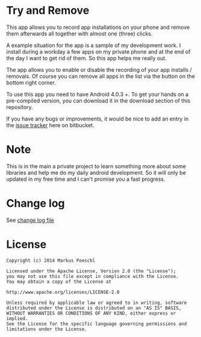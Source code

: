 Try and Remove
================

This app allows you to record app installations on your phone and remove them afterwards all together with almost one (three) clicks.

A example situation for the app is a sample of my development work. I install during a workday a few apps on my private phone and at the end of the day I want to get rid of them.
So this app helps me really out.

The app allows you to enable or disable the recording of your app installs / removals. Of course you can remove all apps in the list via the button on the bottom right corner.

To use this app you need to have Android 4.0.3 +. To get your hands on a pre-compiled version, you can download it in the download section of this repository.

If you have any bugs or improvements, it would be nice to add an entry in the [issue tracker](https://bitbucket.org/Poeschl/tryandremove/issues) here on bitbucket.

Note
======

This is in the main a private project to learn something more about some libraries and help me do my daily android development. So it will only be updated in my free time and I can't promise you a fast progress.

Change log
===========

See [change log file](src/master/changelog.md)

License
=========

    Copyright (c) 2014 Markus Poeschl

    Licensed under the Apache License, Version 2.0 (the "License");
    you may not use this file except in compliance with the License.
    You may obtain a copy of the License at

    http://www.apache.org/licenses/LICENSE-2.0

    Unless required by applicable law or agreed to in writing, software
    distributed under the License is distributed on an "AS IS" BASIS,
    WITHOUT WARRANTIES OR CONDITIONS OF ANY KIND, either express or implied.
    See the License for the specific language governing permissions and
    limitations under the License.
